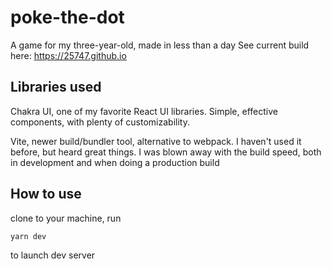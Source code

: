 # poke-the-dot
A game for my three-year-old, made in less than a day
See current build here: https://25747.github.io

## Libraries used
Chakra UI, one of my favorite React UI libraries. Simple, effective components, with plenty of customizability.

Vite, newer build/bundler tool, alternative to webpack. I haven't used it before, but heard great things. I was blown away with the build speed, both in development and when doing a production build

## How to use
clone to your machine, run 
```bash
yarn dev
```
to launch dev server
